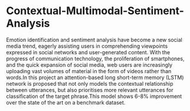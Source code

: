 # Contextual-Multimodal-Sentiment-Analysis
Emotion identification and sentiment analysis have become a new social media trend, eagerly assisting users in comprehending viewpoints expressed in social networks and user-generated content. With the progress of communication technology, the proliferation of smartphones, and the quick expansion of social media, web users are increasingly uploading vast volumes of material in the form of videos rather than words.In this project an attention-based long short-term memory (LSTM) network is proposed that not only models the contextual relationship between utterances, but also prioritises more relevant utterances for classification of the target phrase.This model shows 6-8% improvement over the
state of the art on a benchmark dataset.
